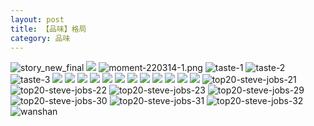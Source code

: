 ```yaml
---
layout: post
title: 【品味】格局
category: 品味
---
```

![story_new_final](http://rab41f8zg.hd-bkt.clouddn.com/img/story_new_final_0322.png)
![](http://ran7ztk3m.hd-bkt.clouddn.com/img/moment-220504-1.png)
![moment-220314-1.png](http://rab41f8zg.hd-bkt.clouddn.com/img/moment-220314-1.png)
![taste-1](http://rab41f8zg.hd-bkt.clouddn.com/img/taste-1.png)
![taste-2](http://rab41f8zg.hd-bkt.clouddn.com/img/taste-2.png)
![taste-3](http://rab41f8zg.hd-bkt.clouddn.com/img/taste-3.png)
![](http://rab41f8zg.hd-bkt.clouddn.com/img/moment-220324-1.png)
![](http://rab41f8zg.hd-bkt.clouddn.com/img/moment-220324-2.png)
![](http://rab41f8zg.hd-bkt.clouddn.com/img/moment-220324-3.png)
![](http://rab41f8zg.hd-bkt.clouddn.com/img/moment-220324-4.png)
![](http://rab41f8zg.hd-bkt.clouddn.com/img/moment-220324-5.png)
![](http://rab41f8zg.hd-bkt.clouddn.com/img/moment-220324-6.png)
![](http://rab41f8zg.hd-bkt.clouddn.com/img/moment-220324-7.png)
![](http://rab41f8zg.hd-bkt.clouddn.com/img/taste-220323-1.png)
![](http://rab41f8zg.hd-bkt.clouddn.com/img/taste-220323-2.png)
![](http://rab41f8zg.hd-bkt.clouddn.com/img/taste-220323-3.png)
![](http://rab41f8zg.hd-bkt.clouddn.com/img/taste-220323-4.png)
![](http://rab41f8zg.hd-bkt.clouddn.com/img/taste-220323-5.png)
![top20-steve-jobs-21](http://rab41f8zg.hd-bkt.clouddn.com/img/jobs-21.png)
![top20-steve-jobs-22](http://rab41f8zg.hd-bkt.clouddn.com/img/jobs-22.png)
![top20-steve-jobs-23](http://rab41f8zg.hd-bkt.clouddn.com/img/jobs-23.png)
![top20-steve-jobs-29](http://rab41f8zg.hd-bkt.clouddn.com/img/jobs-29.png)
![top20-steve-jobs-30](http://rab41f8zg.hd-bkt.clouddn.com/img/jobs-30.png)
![top20-steve-jobs-31](http://rab41f8zg.hd-bkt.clouddn.com/img/jobs-31.png)
![top20-steve-jobs-32](http://rab41f8zg.hd-bkt.clouddn.com/img/jobs-32.png)
![wanshan](http://rab41f8zg.hd-bkt.clouddn.com/img/wanshan.png)



  




